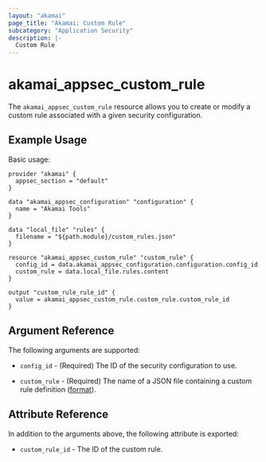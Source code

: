 ```yaml
---
layout: "akamai"
page_title: "Akamai: Custom Rule"
subcategory: "Application Security"
description: |-
  Custom Rule
---
```


# akamai_appsec_custom_rule


The `akamai_appsec_custom_rule` resource allows you to create or modify a custom rule associated with a given security configuration.

## Example Usage

Basic usage:

```hcl
provider "akamai" {
  appsec_section = "default"
}

data "akamai_appsec_configuration" "configuration" {
  name = "Akamai Tools"
}

data "local_file" "rules" {
  filename = "${path.module}/custom_rules.json"
}

resource "akamai_appsec_custom_rule" "custom_rule" {
  config_id = data.akamai_appsec_configuration.configuration.config_id
  custom_rule = data.local_file.rules.content
}

output "custom_rule_rule_id" {
  value = akamai_appsec_custom_rule.custom_rule.custom_rule_id
}
```

## Argument Reference

The following arguments are supported:

* `config_id` - (Required) The ID of the security configuration to use.

* `custom_rule` - (Required) The name of a JSON file containing a custom rule definition ([format](https://developer.akamai.com/api/cloud_security/application_security/v1.html#postcustomrules)).

## Attribute Reference

In addition to the arguments above, the following attribute is exported:

* `custom_rule_id` - The ID of the custom rule.


